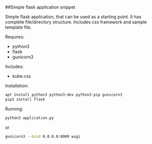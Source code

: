 ##Simple flask application snippet

Simple flask application, that can be used as a starting point. It has complete file/directory structure. Includes css framework and sample template file.

Requires:
- python3
- flask
- gunicorn3

Includes:
- kube.css

Installation:
```bash
apt install python3 python3-dev python3-pip gunicorn3
pip3 install flask
```

Running:
```bash
python3 application.py
```
or
```bash
gunicorn3 --bind 0.0.0.0:8000 wsgi
```
